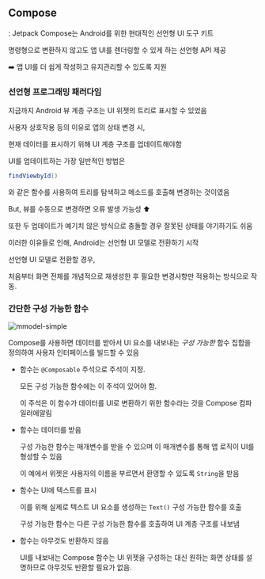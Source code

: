 ## Compose

: Jetpack Compose는 Android를 위한 현대적인 선언형 UI 도구 키트

명령형으로 변환하지 않고도 앱 UI를 렌더링할 수 있게 하는 선언형 API 제공

 ➡️ 앱 UI를 더 쉽게 작성하고 유지관리할 수 있도록 지원

### 선언형 프로그래밍 패러다임

지금까지 Android 뷰 계층 구조는 UI 위젯의 트리로 표시할 수 있었음

사용자 상호작용 등의 이유로 앱의 상태 변경 시,

현재 데이터를 표시하기 위해 UI 계층 구조를 업데이트해야함

UI를 업데이트하는 가장 일반적인 방법은 

```java
findViewbyId()
```

와 같은 함수를 사용하여 트리를 탐색하고 메소드를 호출해 변경하는 것이였음

But, 뷰를 수동으로 변경하면 오류 발생 가능성 ⬆️

또한 두 업데이트가 예기치 않은 방식으로 충돌할 경우 잘못된 상태를 야기하기도 쉬움



이러한 이유들로 인해, Android는 선언형 UI 모델로 전환하기 시작

선언형 UI 모델로 전환할 경우,

처음부터 화면 전체를 개념적으로 재생성한 후 필요한 변경사항만 적용하는 방식으로 작동.

### 간단한 구성 가능한 함수

![mmodel-simple](https://developer.android.com/static/images/jetpack/compose/mmodel-simple.png?hl=ko)

Compose를 사용하면 데이터를 받아서 UI 요소를 내보내는 *구성 가능한* 함수 집합을 정의하여 사용자 인터페이스를 빌드할 수 있음

- 함수는 `@Composable` 주석으로 주석이 지정. 

  모든 구성 가능한 함수에는 이 주석이 있어야 함. 

  이 주석은 이 함수가 데이터를 UI로 변환하기 위한 함수라는 것을 Compose 컴파일러에알림

- 함수는 데이터를 받음 

  구성 가능한 함수는 매개변수를 받을 수 있으며 이 매개변수를 통해 앱 로직이 UI를 형성할 수 있음

  이 예에서 위젯은 사용자의 이름을 부르면서 환영할 수 있도록 `String`을 받음

- 함수는 UI에 텍스트를 표시 

  이를 위해 실제로 텍스트 UI 요소를 생성하는 `Text()` 구성 가능한 함수를 호출

  구성 가능한 함수는 다른 구성 가능한 함수를 호출하여 UI 계층 구조를 내보냄

- 함수는 아무것도 반환하지 않음 

  UI를 내보내는 Compose 함수는 UI 위젯을 구성하는 대신 원하는 화면 상태를 설명하므로 아무것도 반환할 필요가 없음.
